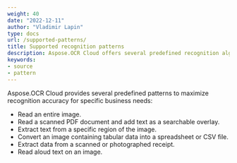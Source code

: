 ```yaml
---
weight: 40
date: "2022-12-11"
author: "Vladimir Lapin"
type: docs
url: /supported-patterns/
title: Supported recognition patterns
description: Aspose.OCR Cloud offers several predefined recognition algorithms to maximize recognition accuracy for specific business tasks.
keywords:
- source
- pattern
---
```


Aspose.OCR Cloud provides several predefined patterns to maximize recognition accuracy for specific business needs:

- Read an entire image.
- Read a scanned PDF document and add text as a searchable overlay.
- Extract text from a specific region of the image.
- Convert an image containing tabular data into a spreadsheet or CSV file.
- Extract data from a scanned or photographed receipt.
- Read aloud text on an image.
